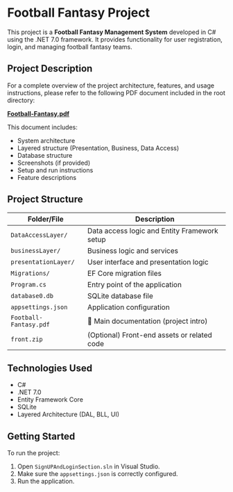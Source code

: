 #  Football Fantasy Project

This project is a **Football Fantasy Management System** developed in C# using the .NET 7.0 framework. It provides functionality for user registration, login, and managing football fantasy teams.


##  Project Description

For a complete overview of the project architecture, features, and usage instructions, please refer to the following PDF document included in the root directory:

 **[Football-Fantasy.pdf](./Football-Fantasy.pdf)**

This document includes:

- System architecture
- Layered structure (Presentation, Business, Data Access)
- Database structure
- Screenshots (if provided)
- Setup and run instructions
- Feature descriptions

##  Project Structure

| Folder/File                  | Description                                 |
|-----------------------------|---------------------------------------------|
| `DataAccessLayer/`          | Data access logic and Entity Framework setup|
| `businessLayer/`            | Business logic and services                 |
| `presentationLayer/`        | User interface and presentation logic       |
| `Migrations/`               | EF Core migration files                     |
| `Program.cs`                | Entry point of the application              |
| `database0.db`              | SQLite database file                        |
| `appsettings.json`          | Application configuration                   |
| `Football-Fantasy.pdf`      | 📄 Main documentation (project intro)       |
| `front.zip`                 | (Optional) Front-end assets or related code |

##  Technologies Used

- C#
- .NET 7.0
- Entity Framework Core
- SQLite
- Layered Architecture (DAL, BLL, UI)

##  Getting Started

To run the project:

1. Open `SignUPAndLoginSection.sln` in Visual Studio.
2. Make sure the `appsettings.json` is correctly configured.
3. Run the application.

